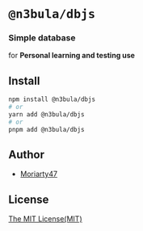 # `@n3bula/dbjs`

### Simple database

for **Personal learning and testing use**

## Install

```sh
npm install @n3bula/dbjs
# or
yarn add @n3bula/dbjs
# or
pnpm add @n3bula/dbjs
```

## Author

- [Moriarty47](https://github.com/Moriarty47)

## License

[The MIT License(MIT)](https://github.com/Moriarty47/n3bula/blob/main/LICENSE)
